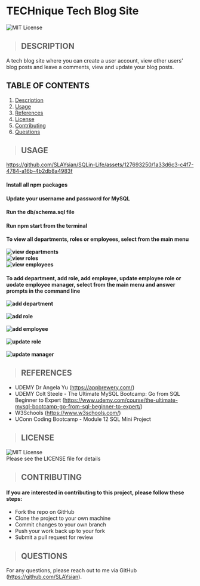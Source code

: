 # TECHnique Tech Blog Site

  ![MIT License](https://img.shields.io/badge/License-MIT-yellow.svg)

> ## DESCRIPTION
 A tech blog site where you can create a user account, view other users' blog posts and leave a comments, view and update your blog posts.

## TABLE OF CONTENTS
  1. [Description](#description)
  2. [Usage](#usage)
  3. [References](#references)
  4. [License](#license)
  5. [Contributing](#contributing)
  6. [Questions](#questions)

> ## USAGE
https://github.com/SLAYsian/SQLin-Life/assets/127693250/1a33d6c3-c4f7-4784-a16b-4b2db8a4983f
#### Install all npm packages<br/>
#### Update your username and password for MySQL<br/>
#### Run the db/schema.sql file<br/>
#### Run npm start from the terminal<br/>
#### To view all departments, roles or employees, select from the main menu<br/><br/>![view departments](./images/view-depts.png)<br/>![view roles](./images/view-roles.png)<br/>![view employees](./images/view-employees.png)
#### To add department, add role, add employee, update employee role or uodate employee manager, select from the main menu and answer prompts in the command line<br/><br/>![add department](./images/add-dept.png)<br/><br/>![add role](./images/add-role.png)<br/><br/>![add employee](./images/add-employee.png)<br/><br/>![update role](./images/update-role.png)<br/><br/>![update manager](./images/update-manager.png)

> ## REFERENCES
- UDEMY Dr Angela Yu (https://appbrewery.com/)
- UDEMY Colt Steele - The Ultimate MySQL Bootcamp: Go from SQL Beginner to Expert (https://www.udemy.com/course/the-ultimate-mysql-bootcamp-go-from-sql-beginner-to-expert/)
- W3Schools (https://www.w3schools.com/)
- UConn Coding Bootcamp - Module 12 SQL Mini Project

> ## LICENSE
![MIT License](https://img.shields.io/badge/License-MIT-yellow.svg)<br/>
Please see the LICENSE file for details

> ## CONTRIBUTING
#### If you are interested in contributing to this project, please follow these steps:
- Fork the repo on GitHub
- Clone the project to your own machine
- Commit changes to your own branch
- Push your work back up to your fork
- Submit a pull request for review

> ## QUESTIONS
For any questions, please reach out to me via GitHub (https://github.com/SLAYsian).
